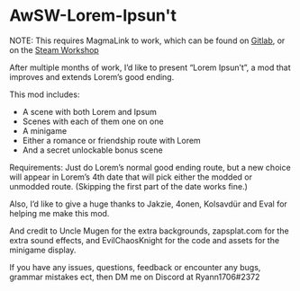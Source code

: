 # AwSW-Lorem-Ipsun't

NOTE: This requires MagmaLink to work, which can be found on [Gitlab](https://gitlab.com/jakzie2/awsw-magmalink), or on the [Steam Workshop](https://steamcommunity.com/sharedfiles/filedetails/?id=2594080243)

After multiple months of work, I’d like to present “Lorem Ipsun’t”, a mod that improves and extends Lorem’s good ending.

This mod includes:
+ A scene with both Lorem and Ipsum
+ Scenes with each of them one on one
+ A minigame
+ Either a romance or friendship route with Lorem
+ And a secret unlockable bonus scene


Requirements:
Just do Lorem’s normal good ending route, but a new choice will appear in Lorem’s 4th date that will pick either the modded or unmodded route. (Skipping the first part of the date works fine.)


Also, I’d like to give a huge thanks to Jakzie, 4onen, Kolsavdür and Eval for helping me make this mod.

And credit to Uncle Mugen for the extra backgrounds, zapsplat.com for the extra sound effects, and EvilChaosKnight for the code and assets for the minigame display.

If you have any issues, questions, feedback or encounter any bugs, grammar mistakes ect, then DM me on Discord at Ryann1706#2372
